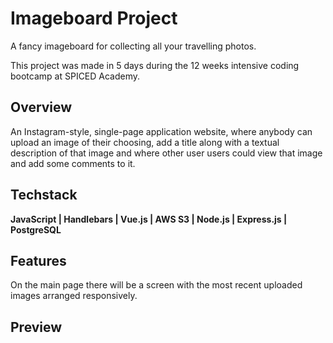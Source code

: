 # Imageboard Project

A fancy imageboard for collecting all your travelling photos.

This project was made in 5 days during the 12 weeks intensive coding bootcamp at SPICED Academy.

## Overview

An Instagram-style, single-page application website, where anybody can upload an image of their choosing, add a title along with a textual description of that image and where other user users could view that image and add some comments to it.

## Techstack

**JavaScript | Handlebars | Vue.js | AWS S3 | Node.js | Express.js | PostgreSQL**

## Features

On the main page there will be a screen with the most recent uploaded images arranged responsively.

<!--If the image upload is successful, the server should respond with a payload containing the url of the image. When the client receives this response, it should update the list of images it already has to include the image that was just uploaded. This should cause automatic re-rendering of the list of images with the newest image now appearing.-->



## Preview
